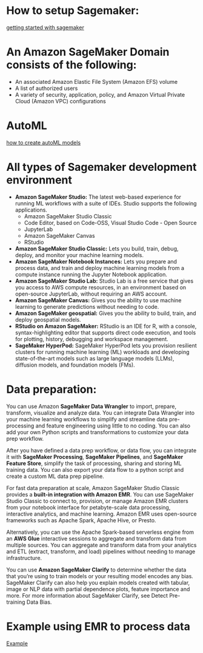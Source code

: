 # How to setup Sagemaker:

[getting started with sagemaker](https://docs.aws.amazon.com/sagemaker/latest/dg/gs.html)

# An Amazon SageMaker Domain consists of the following:

* An associated Amazon Elastic File System (Amazon EFS) volume
* A list of authorized users
* A variety of security, application, policy, and Amazon Virtual Private Cloud (Amazon VPC) configurations

# AutoML
[how to create autoML models](https://docs.aws.amazon.com/sagemaker/latest/dg/autopilot-automate-model-development.html)

# All types of Sagemaker development environment
 * **Amazon SageMaker Studio:** The latest web-based experience for running ML workflows with a suite of IDEs. Studio supports the following applications.
      * Amazon SageMaker Studio Classic
      * Code Editor, based on Code-OSS, Visual Studio Code - Open Source
      * JupyterLab
      * Amazon SageMaker Canvas
      * RStudio
 * **Amazon SageMaker Studio Classic:** Lets you build, train, debug, deploy, and monitor your machine learning models.
 * **Amazon SageMaker Notebook Instances:** Lets you prepare and process data, and train and deploy machine learning models from a compute instance running the Jupyter Notebook application.
 * **Amazon SageMaker Studio Lab:** Studio Lab is a free service that gives you access to AWS compute resources, in an environment based on open-source JupyterLab, without requiring an AWS account.
 * **Amazon SageMaker Canvas:** Gives you the ability to use machine learning to generate predictions without needing to code.
 * **Amazon SageMaker geospatial:** Gives you the ability to build, train, and deploy geospatial models.
 * **RStudio on Amazon SageMaker:** RStudio is an IDE for R, with a console, syntax-highlighting editor that supports direct code execution, and tools for plotting, history, debugging and workspace management.
 * **SageMaker HyperPod:** SageMaker HyperPod lets you provision resilient clusters for running machine learning (ML) workloads and developing state-of-the-art models such as large language models (LLMs), diffusion models, and foundation models (FMs).


# Data preparation:
You can use Amazon **SageMaker Data Wrangler** to import, prepare, transform, visualize and analyze data. You can integrate Data Wrangler into your machine learning workflows to simplify and streamline data pre-processing and feature engineering using little to no coding. You can also add your own Python scripts and transformations to customize your data prep workflow.

After you have defined a data prep workflow, or data flow, you can integrate it with **SageMaker Processing**, **SageMaker Pipelines**, and **SageMaker Feature Store**, simplify the task of processing, sharing and storing ML training data. You can also export your data flow to a python script and create a custom ML data prep pipeline.

For fast data preparation at scale, Amazon SageMaker Studio Classic provides a **built-in integration with Amazon EMR**. You can use SageMaker Studio Classic to connect to, provision, or manage Amazon EMR clusters from your notebook interface for petabyte-scale data processing, interactive analytics, and machine learning. Amazon EMR uses open-source frameworks such as Apache Spark, Apache Hive, or Presto. 

Alternatively, you can use the Apache Spark-based serverless engine from an **AWS Glue** interactive sessions to aggregate and transform data from multiple sources. You can aggregate and transform data from your analytics and ETL (extract, transform, and load) pipelines without needing to manage infrastructure.

You can use **Amazon SageMaker Clarify** to determine whether the data that you’re using to train models or your resulting model encodes any bias. SageMaker Clarify can also help you explain models created with tabular, image or NLP data with partial dependence plots, feature importance and more. For more information about SageMaker Clarify, see Detect Pre-training Data Bias.


# Example using EMR to process data 
[Example](https://sagemaker-examples.readthedocs.io/en/latest/sagemaker_processing/spark_distributed_data_processing/sagemaker-spark-processing.html)
